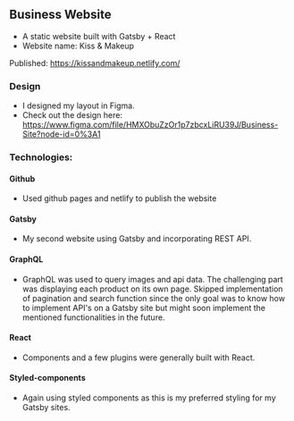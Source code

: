 ## Business Website
- A static website built with Gatsby + React
- Website name: Kiss & Makeup

Published: https://kissandmakeup.netlify.com/

### Design

- I designed my layout in Figma. 
- Check out the design here: https://www.figma.com/file/HMXObuZzOr1p7zbcxLiRU39J/Business-Site?node-id=0%3A1

### Technologies:

#### Github
 - Used github pages and netlify to publish the website

#### Gatsby
 - My second website using Gatsby and incorporating REST API.

#### GraphQL
 - GraphQL was used to query images and api data. The challenging part was displaying each product on its own page. Skipped implementation of pagination and search function since the only goal was to know how to implement API's on a Gatsby site but might soon implement the mentioned functionalities in the future.
 
#### React
 - Components and a few plugins were generally built with React.
 
#### Styled-components
 - Again using styled components as this is my preferred styling for my Gatsby sites.

